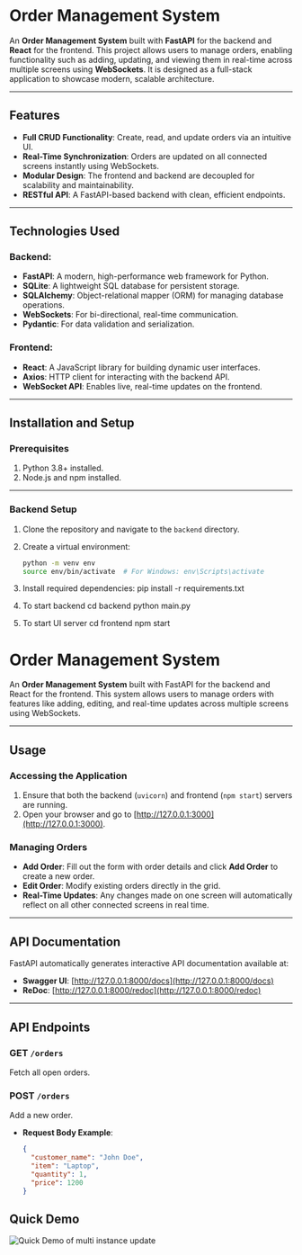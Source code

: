 # Order Management System

An **Order Management System** built with **FastAPI** for the backend and **React** for the frontend. This project allows users to manage orders, enabling functionality such as adding, updating, and viewing them in real-time across multiple screens using **WebSockets**. It is designed as a full-stack application to showcase modern, scalable architecture.

---

## Features
- **Full CRUD Functionality**: Create, read, and update orders via an intuitive UI.
- **Real-Time Synchronization**: Orders are updated on all connected screens instantly using WebSockets.
- **Modular Design**: The frontend and backend are decoupled for scalability and maintainability.
- **RESTful API**: A FastAPI-based backend with clean, efficient endpoints.

---

## Technologies Used

### Backend:
- **FastAPI**: A modern, high-performance web framework for Python.
- **SQLite**: A lightweight SQL database for persistent storage.
- **SQLAlchemy**: Object-relational mapper (ORM) for managing database operations.
- **WebSockets**: For bi-directional, real-time communication.
- **Pydantic**: For data validation and serialization.

### Frontend:
- **React**: A JavaScript library for building dynamic user interfaces.
- **Axios**: HTTP client for interacting with the backend API.
- **WebSocket API**: Enables live, real-time updates on the frontend.

---

## Installation and Setup

### Prerequisites
1. Python 3.8+ installed.
2. Node.js and npm installed.

---

### Backend Setup
1. Clone the repository and navigate to the `backend` directory.
2. Create a virtual environment:
   ```bash
   python -m venv env
   source env/bin/activate  # For Windows: env\Scripts\activate

3. Install required dependencies:
    pip install -r requirements.txt

4. To start backend
    cd backend
    python main.py

5. To start UI server
    cd frontend
    npm start

# Order Management System

An **Order Management System** built with FastAPI for the backend and React for the frontend. This system allows users to manage orders with features like adding, editing, and real-time updates across multiple screens using WebSockets.

---

## Usage

### Accessing the Application
1. Ensure that both the backend (`uvicorn`) and frontend (`npm start`) servers are running.
2. Open your browser and go to [http://127.0.0.1:3000](http://127.0.0.1:3000).

### Managing Orders
- **Add Order**: Fill out the form with order details and click **Add Order** to create a new order.
- **Edit Order**: Modify existing orders directly in the grid.
- **Real-Time Updates**: Any changes made on one screen will automatically reflect on all other connected screens in real time.

---

## API Documentation
FastAPI automatically generates interactive API documentation available at:
- **Swagger UI**: [http://127.0.0.1:8000/docs](http://127.0.0.1:8000/docs)
- **ReDoc**: [http://127.0.0.1:8000/redoc](http://127.0.0.1:8000/redoc)

---

## API Endpoints

### **GET `/orders`**
Fetch all open orders.

### **POST `/orders`**
Add a new order.
- **Request Body Example**:
  ```json
  {
    "customer_name": "John Doe",
    "item": "Laptop",
    "quantity": 1,
    "price": 1200
  }

## Quick Demo
![Quick Demo of multi instance update](assets/demo.gif)
